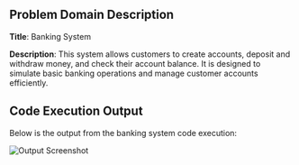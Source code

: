 ## Problem Domain Description

**Title**: Banking System

**Description**: This system allows customers to create accounts, deposit and withdraw money, and check their account balance. It is designed to simulate basic banking operations and manage customer accounts efficiently.
## Code Execution Output
Below is the output from the banking system code execution:

![Output Screenshot](.png)
